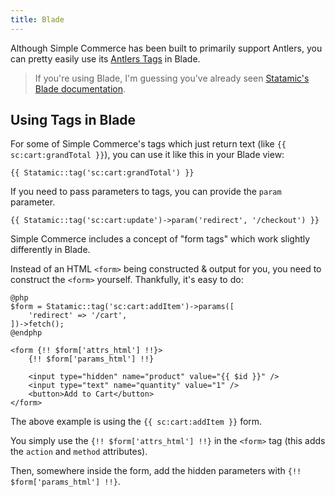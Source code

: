```yaml
---
title: Blade
---
```


Although Simple Commerce has been built to primarily support Antlers, you can pretty easily use its [Antlers Tags](/tags) in Blade.

> If you're using Blade, I'm guessing you've already seen [Statamic's Blade documentation](https://statamic.dev/blade#content).

## Using Tags in Blade

For some of Simple Commerce's tags which just return text (like `{{ sc:cart:grandTotal }}`), you can use it like this in your Blade view:

```blade
{{ Statamic::tag('sc:cart:grandTotal') }}
```

If you need to pass parameters to tags, you can provide the `param` parameter.

```
{{ Statamic::tag('sc:cart:update')->param('redirect', '/checkout') }}
```

Simple Commerce includes a concept of "form tags" which work slightly differently in Blade.

Instead of an HTML `<form>` being constructed & output for you, you need to construct the `<form>` yourself. Thankfully, it's easy to do:

```blade
@php
$form = Statamic::tag('sc:cart:addItem')->params([
    'redirect' => '/cart',
])->fetch();
@endphp

<form {!! $form['attrs_html'] !!}>
    {!! $form['params_html'] !!}

    <input type="hidden" name="product" value="{{ $id }}" />
    <input type="text" name="quantity" value="1" />
    <button>Add to Cart</button>
</form>
```

The above example is using the `{{ sc:cart:addItem }}` form. 

You simply use the `{!! $form['attrs_html'] !!}` in the `<form>` tag (this adds the `action` and `method` attributes). 

Then, somewhere inside the form, add the hidden parameters with `{!! $form['params_html'] !!}`.